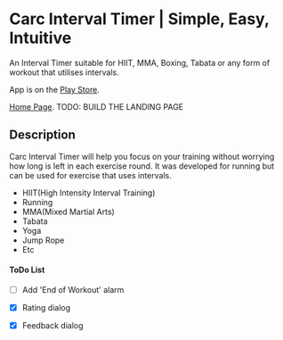 # Carc Interval Timer | Simple, Easy, Intuitive #

An Interval Timer suitable for HIIT, MMA, Boxing, Tabata or any form of workout that utilises intervals.

App is on the [Play Store](https://play.google.com/store/apps/details?id=me.carc.intervaltimer). 

[Home Page](https://carcmedev.github.io). TODO: BUILD THE LANDING PAGE

## Description ##

Carc Interval Timer will help you focus on your training without worrying how long is left in each exercise round.
It was developed for running but can be used for exercise that uses intervals.
- HIIT(High Intensity  Interval Training)
- Running
- MMA(Mixed Martial Arts)
- Tabata
- Yoga
- Jump Rope
- Etc

#### ToDo List
- [ ] Add 'End of Workout' alarm
- [x] Rating dialog
- [x] Feedback dialog

